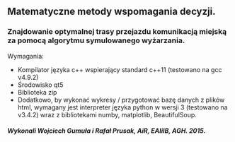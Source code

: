 ## Matematyczne metody wspomagania decyzji.
### Znajdowanie optymalnej trasy przejazdu komunikacją miejską za pomocą algorytmu symulowanego wyżarzania.

Wymagania:
* Kompilator języka c++ wspierający standard c++11 (testowano na gcc v4.9.2)
* Środowisko qt5
* Biblioteka zip
* Dodatkowo, by wykonać wykresy / przygotować bazę danych z plików html, wymagany jest interpreter języka python w wersji 3 (testowano na v3.4.2) wraz z bibliotekami numby, matplotlib, BeautifulSoup.


##### Wykonali Wojciech Gumuła i Rafał Prusak, AiR, EAIiIB, AGH. 2015.
